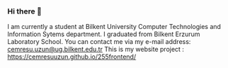### Hi there :wave:
I am currently a student at Bilkent University Computer Technologies and Information Sytems department.
I graduated from Bilkent Erzurum Laboratory School.
You can contact me via my e-mail address: cemresu.uzun@ug.bilkent.edu.tr
This is my website project : https://cemresuuzun.github.io/255frontend/

